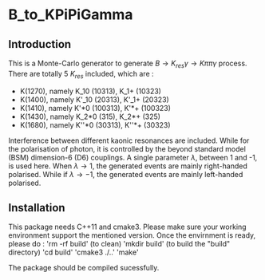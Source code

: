 # B\_to\_KPiPiGamma

## Introduction

This is a Monte-Carlo generator to generate $B \to K_{res}\gamma \to K\pi\pi\gamma$ process.
There are totally 5 $K_{res}$ included, which are :
- K(1270), namely K\_10 (10313), K\_1+ (10323) 
- K(1400), namely K'\_10 (20313), K'\_1+ (20323)
- K(1410), namely K'\*0 (100313), K'\*+ (100323)
- K(1430), namely K\_2\*0 (315), K\_2\*+ (325)
- K(1680), namely K''\*0 (30313), K''\*+ (30323)

Interference between different kaonic resonances are included. 
While for the polarisation of photon, it is controlled by the beyond standard model (BSM) dimension-6 (D6) couplings. A single parameter $\lambda$, between 1 and -1, is used here. 
When $\lambda\to 1$, the generated events are mainly right-handed polarised. While if $\lambda\to -1$, the generated events are mainly left-handed polarised.

## Installation
This package needs C++11 and cmake3. Please make sure your working environment support the mentioned version.
Once the envirnment is ready, please do :
'rm -rf build' (to clean)
'mkdir build' (to build the "build" directory)
'cd build'
'cmake3 ./..' 
'make'

The package should be compiled sucessfully.
